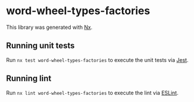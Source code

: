 # word-wheel-types-factories

This library was generated with [Nx](https://nx.dev).

## Running unit tests

Run `nx test word-wheel-types-factories` to execute the unit tests via [Jest](https://jestjs.io).

## Running lint

Run `nx lint word-wheel-types-factories` to execute the lint via [ESLint](https://eslint.org/).
